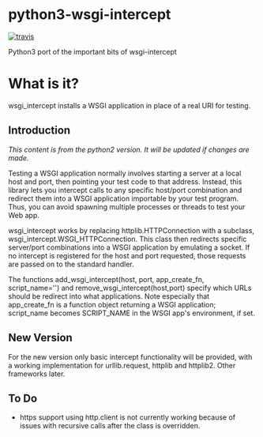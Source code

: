 python3-wsgi-intercept
======================

[![travis](https://secure.travis-ci.org/cdent/python3-wsgi-intercept.png)](https://secure.travis-ci.org/cdent/python3-wsgi-intercept)

Python3 port of the important bits of wsgi-intercept

What is it?
===========

wsgi_intercept installs a WSGI application in place of a real URI for testing.

Introduction
------------

_This content is from the python2 version. It will be updated if
changes are made._

Testing a WSGI application normally involves starting a server at a
local host and port, then pointing your test code to that address.
Instead, this library lets you intercept calls to any specific
host/port combination and redirect them into a WSGI application
importable by your test program. Thus, you can avoid spawning multiple
processes or threads to test your Web app.

wsgi_intercept works by replacing httplib.HTTPConnection with a
subclass, wsgi_intercept.WSGI_HTTPConnection. This class then
redirects specific server/port combinations into a WSGI application by
emulating a socket. If no intercept is registered for the host and
port requested, those requests are passed on to the standard handler.

The functions add_wsgi_intercept(host, port, app_create_fn,
script_name='') and remove_wsgi_intercept(host,port) specify which
URLs should be redirect into what applications. Note especially that
app_create_fn is a function object returning a WSGI application;
script_name becomes SCRIPT_NAME in the WSGI app's environment, if set.

New Version
-----------

For the new version only basic intercept functionality will be
provided, with a working implementation for urllib.request, httplib
and httplib2. Other  frameworks later.

To Do
-----

* https support using http.client is not currently working because of
  issues with recursive calls after the class is overridden.
